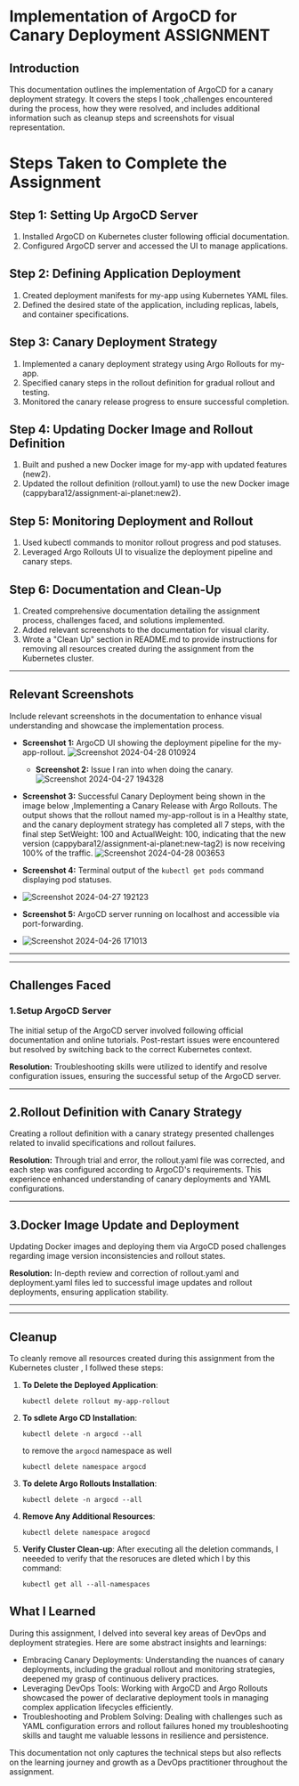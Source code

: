 # Implementation of ArgoCD for Canary Deployment ASSIGNMENT

## Introduction
This documentation outlines the implementation of ArgoCD for a canary deployment strategy. It covers the steps I took ,challenges encountered during the process, how they were resolved, and includes additional information such as cleanup steps and screenshots for visual representation.

# Steps Taken to Complete the Assignment

## Step 1: Setting Up ArgoCD Server

1. Installed ArgoCD on Kubernetes cluster following official documentation.
2. Configured ArgoCD server and accessed the UI to manage applications.

## Step 2: Defining Application Deployment

1. Created deployment manifests for my-app using Kubernetes YAML files.
2. Defined the desired state of the application, including replicas, labels, and container specifications.

## Step 3: Canary Deployment Strategy

1. Implemented a canary deployment strategy using Argo Rollouts for my-app.
2. Specified canary steps in the rollout definition for gradual rollout and testing.
3. Monitored the canary release progress to ensure successful completion.

## Step 4: Updating Docker Image and Rollout Definition

1. Built and pushed a new Docker image for my-app with updated features (new2).
2. Updated the rollout definition (rollout.yaml) to use the new Docker image (cappybara12/assignment-ai-planet:new2).

## Step 5: Monitoring Deployment and Rollout

1. Used kubectl commands to monitor rollout progress and pod statuses.
2. Leveraged Argo Rollouts UI to visualize the deployment pipeline and canary steps.

## Step 6: Documentation and Clean-Up

1. Created comprehensive documentation detailing the assignment process, challenges faced, and solutions implemented.
2. Added relevant screenshots to the documentation for visual clarity.
3. Wrote a "Clean Up" section in README.md to provide instructions for removing all resources created during the assignment from the Kubernetes cluster.

---

## Relevant Screenshots

Include relevant screenshots in the documentation to enhance visual understanding and showcase the implementation process.

- **Screenshot 1:** ArgoCD UI showing the deployment pipeline for the my-app-rollout.
  ![Screenshot 2024-04-28 010924](https://github.com/gbaeke/demo-clu-flux/assets/122734275/a29bb8f7-d2d0-411c-b9b4-7afe281a9c72)
  - **Screenshot 2:** Issue I ran into when doing the canary.
![Screenshot 2024-04-27 194328](https://github.com/gbaeke/demo-clu-flux/assets/122734275/edcd4b33-eef2-488d-bbf5-22bd3b6b6b7a)

- **Screenshot 3:** Successful Canary Deployment being shown in the image below ,Implementing a Canary Release with Argo Rollouts.
The output shows that the rollout named my-app-rollout is in a Healthy state, and the canary deployment strategy has completed all 7 steps, with the final step SetWeight: 100 and ActualWeight: 100, indicating that the new version (cappybara12/assignment-ai-planet:new-tag2) is now receiving 100% of the traffic.
![Screenshot 2024-04-28 003653](https://github.com/gbaeke/demo-clu-flux/assets/122734275/9c308d24-ec9a-4bc2-9d0a-24995080526c)



- **Screenshot 4:** Terminal output of the `kubectl get pods` command displaying pod statuses.
- ![Screenshot 2024-04-27 192123](https://github.com/gbaeke/demo-clu-flux/assets/122734275/4aad9505-15ae-44c0-96fe-a1ab663160b7)
- **Screenshot 5:** ArgoCD server running on localhost and accessible via port-forwarding.
- ![Screenshot 2024-04-26 171013](https://github.com/gbaeke/demo-clu-flux/assets/122734275/0f7372ee-e762-4b3b-98c3-d4d9d511d97b)


---


---
## Challenges Faced
### 1.Setup ArgoCD Server
The initial setup of the ArgoCD server involved following official documentation and online tutorials. Post-restart issues were encountered but resolved by switching back to the correct Kubernetes context.

**Resolution:** Troubleshooting skills were utilized to identify and resolve configuration issues, ensuring the successful setup of the ArgoCD server.

---

## 2.Rollout Definition with Canary Strategy
Creating a rollout definition with a canary strategy presented challenges related to invalid specifications and rollout failures.

**Resolution:** Through trial and error, the rollout.yaml file was corrected, and each step was configured according to ArgoCD's requirements. This experience enhanced understanding of canary deployments and YAML configurations.

---

## 3.Docker Image Update and Deployment
Updating Docker images and deploying them via ArgoCD posed challenges regarding image version inconsistencies and rollout states.

**Resolution:** In-depth review and correction of rollout.yaml and deployment.yaml files led to successful image updates and rollout deployments, ensuring application stability.

---

---
## Cleanup

   To cleanly remove all resources created during this assignment from the Kubernetes cluster , I follwed these steps:

   1. **To Delete the Deployed Application**:
      ```
      kubectl delete rollout my-app-rollout
      ```

   2. **To sdlete Argo CD Installation**:
      ```
      kubectl delete -n argocd --all
      ```
      to remove the `argocd` namespace as well
      ```
      kubectl delete namespace argocd
      ```

   3. **To delete Argo Rollouts Installation**:
      ```
      kubectl delete -n argocd --all
      ```
      

   4. **Remove Any Additional Resources**:
      
      
      ```
      kubectl delete namespace arogocd
      ```

   5. **Verify Cluster Clean-up**:
      After executing all the deletion commands, I neeeded to verify that the resoruces are dleted which I by this command:
      ```
      kubectl get all --all-namespaces
      ```



## What I Learned

During this assignment, I delved into several key areas of DevOps and deployment strategies. Here are some abstract insights and learnings:

- Embracing Canary Deployments: Understanding the nuances of canary deployments, including the gradual rollout and monitoring strategies, deepened my grasp of continuous delivery practices.
- Leveraging DevOps Tools: Working with ArgoCD and Argo Rollouts showcased the power of declarative deployment tools in managing complex application lifecycles efficiently.
- Troubleshooting and Problem Solving: Dealing with challenges such as YAML configuration errors and rollout failures honed my troubleshooting skills and taught me valuable lessons in resilience and persistence.

This documentation not only captures the technical steps but also reflects on the learning journey and growth as a DevOps practitioner throughout the assignment.
